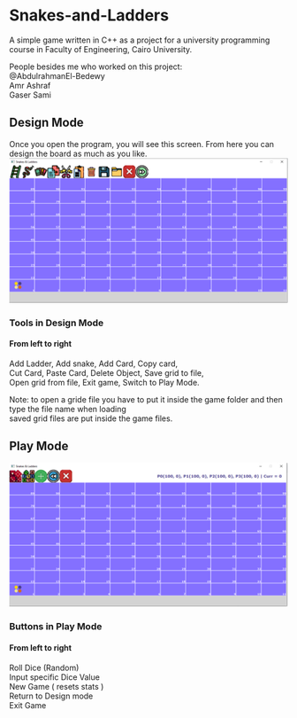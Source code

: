# Snakes-and-Ladders
A simple game written in C++ as a project for a university programming course
in Faculty of Engineering, Cairo University.  
  
People besides me who worked on this project:  
@AbdulrahmanEl-Bedewy  
Amr Ashraf  
Gaser Sami   

## Design Mode  
Once you open the program, you will see this screen. From here you can design the board as much as you like.   
![s1](https://github.com/FahdSeddik/Snakes-and-Ladders/blob/main/DesignMode.png)

  


### Tools in Design Mode
#### From left to right  
Add Ladder,   Add snake,   Add Card,   Copy card,  
Cut Card,   Paste Card,   Delete Object,   Save grid to file,  
Open grid from file,   Exit game,   Switch to Play Mode.  

Note: to open a gride file you have to put it inside the game folder and then type the file name when loading  
saved grid files are put inside the game files.

## Play Mode
![s1](https://github.com/FahdSeddik/Snakes-and-Ladders/blob/main/PlayMode.png)
### Buttons in Play Mode
#### From left to right  
Roll Dice (Random)  
Input specific Dice Value  
New Game ( resets stats )  
Return to Design mode  
Exit Game  
